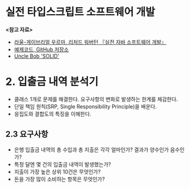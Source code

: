 # 실전 타입스크립트 소프트웨어 개발

**<참고 자료>**

* [라울-게이브리얼 우르마, 리처드 워버턴 『실전 자바 소프트웨어 개발』](https://product.kyobobook.co.kr/detail/S000001810282)
* [예제코드, GitHub 저장소](https://github.com/Iteratr-Learning/Real-World-Software-Development)
* [Uncle Bob 'SOLID'](https://www.youtube.com/results?search_query=uncle+bob+solid)

# 2. 입출금 내역 분석기

* 클래스 1개로 문제를 해결한다. 요구사항의 변화로 발생하는 한계를 체감한다.
* 단일 책임 원칙(SRP, Single Responsibility Principle)을 배운다.
* 응집도와 결합도의 특징을 이해한다.

## 2.3 요구사항

* 은행 입출금 내역의 총 수입과 총 지출은 각각 얼마인가? 결과가 양수인가 음수인가?
* 특정 달엔 몇 건의 입출금 내역이 발생했는가?
* 지출이 가장 높은 상위 10건은 무엇인가?
* 돈을 가장 많이 소비하는 항목은 무엇인가?


